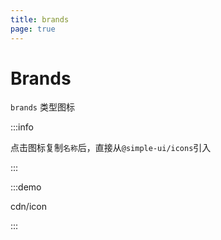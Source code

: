 ```yaml
---
title: brands
page: true
---
```


<script setup>
const demos = import.meta.glob('../../../demos/simple-ui/cdn/*/*.vue')
</script>

# Brands

`brands` 类型图标

:::info

点击图标复制`名称`后，直接从`@simple-ui/icons`引入

:::

:::demo

cdn/icon

:::
